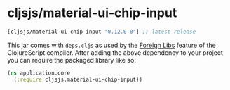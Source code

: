 # cljsjs/material-ui-chip-input

[](dependency)
```clojure
[cljsjs/material-ui-chip-input "0.12.0-0"] ;; latest release
```
[](/dependency)

This jar comes with `deps.cljs` as used by the [Foreign Libs][flibs] feature
of the ClojureScript compiler. After adding the above dependency to your project
you can require the packaged library like so:

```clojure
(ns application.core
  (:require cljsjs.material-ui-chip-input))
```

[flibs]: https://github.com/clojure/clojurescript/wiki/Packaging-Foreign-Dependencies
